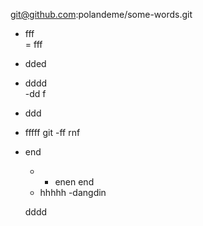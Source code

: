 git@github.com:polandeme/some-words.git  
- fff  
=  fff 
- dded  
- dddd  
-dd f
- ddd  
- fffff  git 
 -ff rnf  
 - end  
   - - enen end   
   - hhhhh
   -dangdin 

   dddd